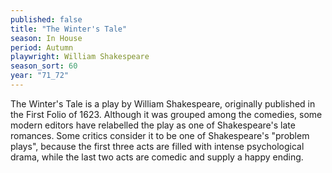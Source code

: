 ```yaml
---
published: false
title: "The Winter's Tale"
season: In House
period: Autumn
playwright: William Shakespeare
season_sort: 60
year: "71_72"
---
```


The Winter's Tale is a play by William Shakespeare, originally published in the First Folio of 1623. Although it was grouped among the comedies, some modern editors have relabelled the play as one of Shakespeare's late romances. Some critics consider it to be one of Shakespeare's "problem plays", because the first three acts are filled with intense psychological drama, while the last two acts are comedic and supply a happy ending.
